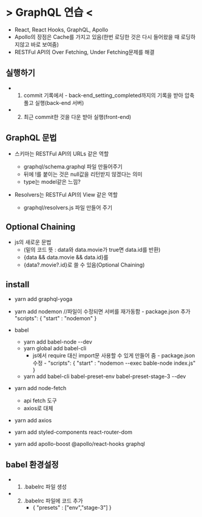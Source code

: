# > GraphQL 연습 <

- React, React Hooks, GraphQL, Apollo
- Apollo의 장점은 Cache를 가지고 있음(한번 로딩한 것은 다시 들어왔을 때 로딩하지않고 바로 보여줌)
- RESTFul API의 Over Fetching, Under Fetching문제를 해결

## 실행하기

- 1. commit 기록에서 - back-end_setting_completed까지의 기록을 받아 압축풀고 실행(back-end 서버)
- 2. 최근 commit한 것을 다운 받아 실행(front-end)

## GraphQL 문법

- 스키마는 RESTFul API의 URLs 같은 역할

  - graphql/schema.graphql 파일 만들어주기
  - 뒤에 !를 붙이는 것은 null값을 리턴받지 않겠다는 의미
  - type는 model같은 느낌?

- Resolvers는 RESTFul API의 View 같은 역할
  - graphql/resolvers.js 파일 만들어 주기

## Optional Chaining

- js의 새로운 문법
  - (밑의 코드 뜻 : data와 data.movie가 true면 data.id를 반환)
  - {data && data.movie && data.id}를
  - {data?.movie?.id}로 쓸 수 있음(Optional Chaining)

## install

- yarn add graphql-yoga
- yarn add nodemon //파일이 수정되면 서버를 재가동함 - package.json 추가
  "scripts": {
  "start" : "nodemon"
  }
- babel

  - yarn add babel-node --dev
  - yarn global add babel-cli
    - js에서 require 대신 import문 사용할 수 있게 만들어 줌 - package.json 수정 - "scripts": {
      "start" : "nodemon --exec bable-node index.js"
      }
  - yarn add babel-cli babel-preset-env babel-preset-stage-3 --dev

- yarn add node-fetch
  - api fetch 도구
  - axios로 대체
- yarn add axios

- yarn add styled-components react-router-dom
- yarn add apollo-boost @apollo/react-hooks graphql

## babel 환경설정

- 1. .babelrc 파일 생성
- 2. .babelrc 파일에 코드 추가
     - {
       "presets" : ["env","stage-3"]
       }
